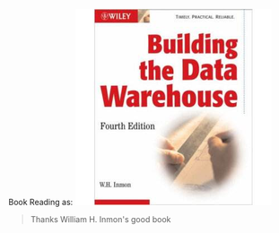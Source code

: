 Book Reading as:
![Building the Data Warehouse 4th Edition](/pics/building_DW_4th.jpeg)

> Thanks William H. Inmon's good book


